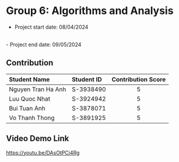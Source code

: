 # Group 6: Algorithms and Analysis

- Project start date: 08/04/2024
<br />
- Project end date: 09/05/2024

## Contribution

| Student Name       | Student ID | Contribution Score |
| :----------------- | :--------- | :----------------: |
| Nguyen Tran Ha Anh | S-3938490  |         5          |
| Luu Quoc Nhat      | S-3924942  |         5          |
| Bui Tuan Anh       | S-3878071  |         5          |
| Vo Thanh Thong     | S-3891925  |         5          |

## Video Demo Link
https://youtu.be/DAsOtPCj4Rg 
